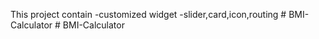 This project contain
-customized widget
-slider,card,icon,routing
#   B M I - C a l c u l a t o r  
 #   B M I - C a l c u l a t o r  
 